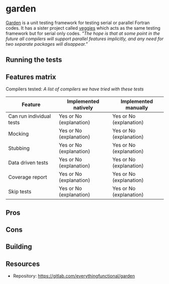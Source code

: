# garden

[Garden](https://gitlab.com/everythingfunctional/garden) is a unit testing framework for testing serial or parallel Fortran codes.
It has a sister project called [veggies](https://gitlab.com/everythingfunctional/veggies) which acts as the same testing framework
but for serial only codes. *"The hope is that at some point in the future all compilers will support parallel features implicitly, and any need for two separate packages will disappear."*

## Running the tests


## Features matrix

Compilers tested: *A list of compilers we have tried with these tests*

| Feature | Implemented natively | Implemented manually |
|---------|----------------------|----------------------|
| Can run individual tests | Yes or No (explanation) | Yes or No (explanation) |
| Mocking | Yes or No (explanation) | Yes or No (explanation) |
| Stubbing | Yes or No (explanation) | Yes or No (explanation) |
| Data driven tests | Yes or No (explanation) | Yes or No (explanation) |
| Coverage report | Yes or No (explanation) | Yes or No (explanation) |
| Skip tests | Yes or No (explanation) | Yes or No (explanation) |

## Pros

## Cons 

## Building

## Resources
- Repository: https://gitlab.com/everythingfunctional/garden